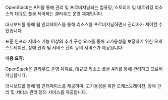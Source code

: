 
OpenStack는 API를 통해 관리 및 프로비저닝되는 컴퓨팅, 스토리지 및 네트워킹 리소스의 대규모 풀을 제어하는 클라우드 운영 체제입니다.

대시보드를 통해 웹 인터페이스를 통해 리소스를 프로비저닝하면서 관리자가 제어할 수 있습니다.

표준 인프라 서비스 기능 이상의 추가 구성 요소를 통해 고가용성을 보장하기 위한 오케스트레이션, 장애 관리 및 서비스 관리 등의 서비스가 제공됩니다.

**내용 요약:**

OpenStack은 클라우드 운영 체제로, 대규모 리소스 풀을 API를 통해 관리하고 프로비저닝합니다.

대시보드를 통해 웹 인터페이스를 제공하며, 고가용성을 위한 오케스트레이션, 장애 관리 및 서비스 관리 등의 서비스를 제공합니다.